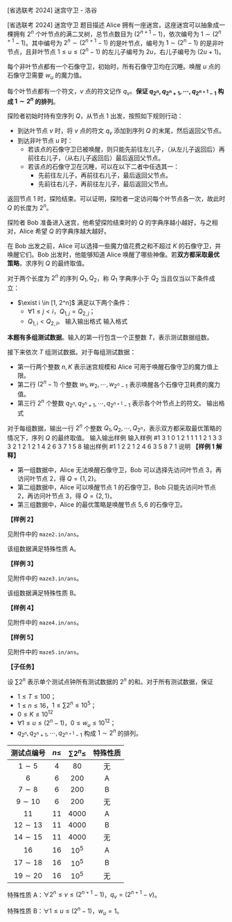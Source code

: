 



[省选联考 2024] 迷宫守卫 - 洛谷














[省选联考 2024] 迷宫守卫
题目描述
Alice 拥有一座迷宫，这座迷宫可以抽象成一棵拥有 $2^n$ 个叶节点的满二叉树，总节点数目为 $(2^{n+1} - 1)$，依次编号为 $1 \sim (2^{n+1} - 1)$。其中编号为 $2^n \sim (2^{n+1} - 1)$ 的是叶节点，编号为 $1 \sim (2^n - 1)$ 的是非叶节点，且非叶节点 $1 \le u \le (2^n - 1)$ 的左儿子编号为 $2u$，右儿子编号为 $(2u + 1)$。

每个非叶节点都有一个石像守卫，初始时，所有石像守卫均在沉睡。唤醒 $u$ 点的石像守卫需要 $w_u$ 的魔力值。

每个叶节点都有一个符文，$v$ 点的符文记作 $q_v$。**保证 $q_{2^n}, q_{2^n+1},\cdots, q_{2^{n+1}-1}$ 构成 $1 \sim 2^n$ 的排列**。

探险者初始时持有空序列 $Q$，从节点 $1$ 出发，按照如下规则行动：

- 到达叶节点 $v$ 时，将 $v$ 点的符文 $q_v$ 添加到序列 $Q$ 的末尾，然后返回父节点。
- 到达非叶节点 $u$ 时：
  - 若该点的石像守卫已被唤醒，则只能先前往左儿子，（从左儿子返回后）再前往右儿子，（从右儿子返回后）最后返回父节点。
  - 若该点的石像守卫在沉睡，可以在以下二者中任选其一：
    - 先前往左儿子，再前往右儿子，最后返回父节点。
    - 先前往右儿子，再前往左儿子，最后返回父节点。

返回节点 $1$ 时，探险结束。可以证明，探险者一定访问每个叶节点各一次，故此时 $Q$ 的长度为 $2^n$。

探险者 Bob 准备进入迷宫，他希望探险结束时的 $Q$ 的字典序越小越好，与之相对，Alice 希望 $Q$ 的字典序越大越好。

在 Bob 出发之前，Alice 可以选择一些魔力值花费之和不超过 $K$ 的石像守卫，并唤醒它们。Bob 出发时，他能够知道 Alice 唤醒了哪些神像。若**双方都采取最优策略**，求序列 $Q$ 的最终取值。

对于两个长度为 $2^n$ 的序列 $Q_1,Q_2$，称 $Q_1$ 字典序小于 $Q_2$ 当且仅当以下条件成立：

- $\exist i \in [1, 2^n]$ 满足以下两个条件：
  - $\forall 1 \le j < i，Q_{1,j} = Q_{2,j}$；
  - $Q_{1,i} < Q_{2,i}$。
输入输出格式
输入格式

**本题有多组测试数据**。输入的第一行包含一个正整数 $T$，表示测试数据组数。

接下来依次 $T$ 组测试数据。对于每组测试数据：

- 第一行两个整数 $n,K$ 表示迷宫规模和 Alice 可用于唤醒石像守卫的魔力值上限。
- 第二行 $(2^n - 1)$ 个整数 $w_1,w_2,\cdots,w_{2^n-1}$ 表示唤醒各个石像守卫耗费的魔力值。
- 第三行 $2^n$ 个整数 $q_{2^n}, q_{2^n+1},\cdots, q_{2^{n+1}-1}$ 表示各个叶节点上的符文。
输出格式

对于每组数据，输出一行 $2^n$ 个整数 $Q_1,Q_2,\cdots,Q_{2^n}$，表示双方都采取最优策略的情况下，序列 $Q$ 的最终取值。
输入输出样例
输入样例 #1
3
1 0
1
2 1
1 1
1
2 1
3 3
3 2 1 2 1 2 1
4 2 6 3 7 1 5 8
输出样例 #1
1 2
2 1
2 4 6 3 5 8 7 1
说明
**【样例 1 解释】**

- 第一组数据中，Alice 无法唤醒石像守卫，Bob 可以选择先访问叶节点 $3$，再访问叶节点 $2$，得 $Q = \{1, 2\}$。
- 第二组数据中，Alice 可以唤醒节点 $1$ 的石像守卫，Bob 只能先访问叶节点 $2$，再访问叶节点 $3$，得 $Q = \{2, 1\}$。
- 第三组数据中，Alice 的最优策略是唤醒节点 $5, 6$ 的石像守卫。

**【样例 2】**

见附件中的 `maze2.in/ans`。

该组数据满足特殊性质 A。

**【样例 3】**

见附件中的 `maze3.in/ans`。

该组数据满足特殊性质 B。

**【样例 4】**

见附件中的 `maze4.in/ans`。

**【样例 5】**

见附件中的 `maze5.in/ans`。

**【子任务】**

设 $\sum 2^n$ 表示单个测试点钟所有测试数据的 $2^n$ 的和。对于所有测试数据，保证

- $1\le T \le 100$；
- $1\le n \le 16$，$1 \le \sum 2^n \le 10^5$；
- $0\le K \le 10^{12}$
- $\forall 1 \le u \le (2^n-1)$，$0 \le w_u \le 10^{12}$；
- $q_{2^n},q_{2^n+1},\cdots,q_{2^{n+1}-1}$ 构成 $1\sim 2^n$ 的排列。

| 测试点编号 | $n\le$ | $\sum 2^n \le$ | 特殊性质 |
| :--: | :--: | :--: | :--: |
| $1\sim 5$ | $4$ | $80$ | 无 |
| $6$ | $6$ | $200$ | A |
| $7\sim 8$ | $6$ | $200$ | B |
| $9\sim 10$ | $6$ | $200$ | 无 |
| $11$ | $11$ | $4000$ | A |
| $12\sim 13$ | $11$ | $4000$ | B |
| $14\sim 15$ | $11$ | $4000$ | 无 |
| $16$ | $16$ | $10^5$ | A |
| $17\sim 18$ | $16$ | $10^5$ | B |
| $19\sim 20$ | $16$ | $10^5$ | 无 |

特殊性质 A：$\forall 2^n \le v \le (2^{n+1}-1)$，$q_v = (2^{n+1}-v)$。

特殊性质 B：$\forall 1 \le u \le (2^n-1)$，$w_u = 1$。






